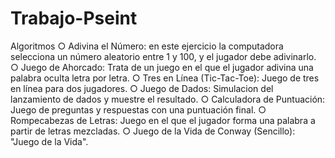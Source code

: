 # Trabajo-Pseint
Algoritmos
○	Adivina el Número: en este ejercicio la computadora selecciona un número aleatorio entre 1 y 100, y el jugador debe adivinarlo.
○	Juego de Ahorcado: Trata de un juego en el que el jugador adivina una palabra oculta letra por letra.
○	Tres en Línea (Tic-Tac-Toe): Juego de tres en línea para dos jugadores.
○	Juego de Dados: Simulacion del lanzamiento de dados y muestre el resultado.
○	Calculadora de Puntuación: Juego de preguntas y respuestas con una puntuación final.
○	Rompecabezas de Letras: Juego en el que el jugador forma una palabra a partir de letras mezcladas.
○	Juego de la Vida de Conway (Sencillo): "Juego de la Vida".
